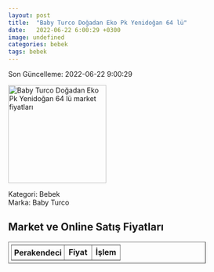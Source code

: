 ```yaml
---
layout: post
title:  "Baby Turco Doğadan Eko Pk Yenidoğan 64 lü"
date:   2022-06-22 6:00:29 +0300
image: undefined
categories: bebek
tags: bebek
---
```


Son Güncelleme: 2022-06-22 9:00:29

<img src="undefined" width="200" alt="Baby Turco Doğadan Eko Pk Yenidoğan 64 lü market fiyatları" />

Kategori: Bebek
<br />
Marka: Baby Turco

<h2>Market ve Online Satış Fiyatları</h2>

<table border="1" style="padding: 5px;width:80%;">
  <tr>
    <td style="padding: 5px;"><strong>Perakendeci</strong></td>
    <td><strong>Fiyat</strong></td>
    <td><strong>İşlem</strong></td>
  </tr>
  
</table>
